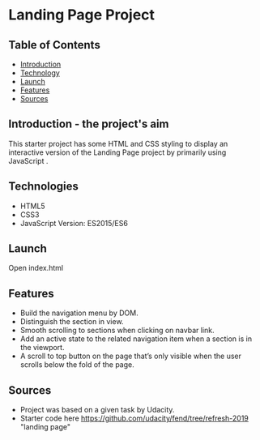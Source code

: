 # Landing Page Project

## Table of Contents

* [Introduction](#Introduction)
* [Technology](#Technology)
* [Launch](#Launch)
* [Features](#Features)
* [Sources](#Sources)

## Introduction - the project's aim
This starter project has some HTML and CSS styling to display an interactive version of the Landing Page project by primarily using JavaScript .

## Technologies
* HTML5
* CSS3
* JavaScript Version: ES2015/ES6

## Launch
Open index.html

## Features
* Build the navigation menu by DOM.
* Distinguish the section in view.
* Smooth scrolling to sections when clicking on navbar link.
* Add an active state to the related navigation item when a section is in the viewport.
* A scroll to top button on the page that’s only visible when the user scrolls below the fold of the page.

## Sources
* Project was based on a given task by Udacity.
* Starter code here https://github.com/udacity/fend/tree/refresh-2019 "landing page"
